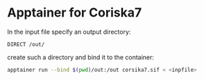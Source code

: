 # Apptainer for Coriska7

In the input file specify an output directory:
```
DIRECT /out/
```

create such a directory and bind it to the container:
```bash
apptainer run --bind $(pwd)/out:/out corsika7.sif < <inpfile>
```